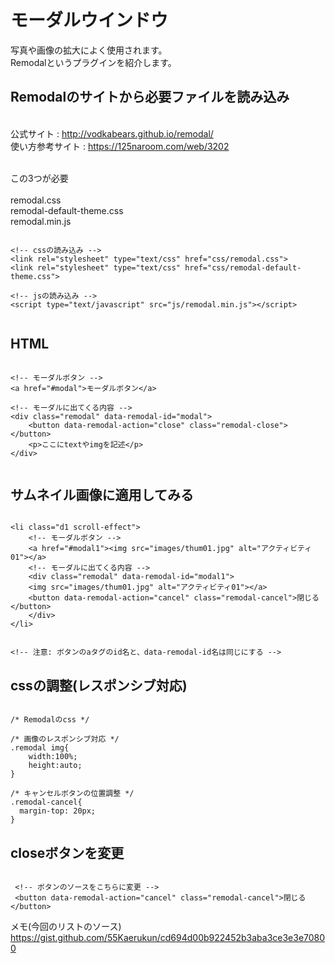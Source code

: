 # モーダルウインドウ
写真や画像の拡大によく使用されます。<br>
Remodalというプラグインを紹介します。  

## Remodalのサイトから必要ファイルを読み込み
<br>公式サイト : http://vodkabears.github.io/remodal/
<br>使い方参考サイト : https://125naroom.com/web/3202 

<br>この3つが必要<br>
<br>remodal.css
<br>remodal-default-theme.css
<br>remodal.min.js



```

<!-- cssの読み込み -->
<link rel="stylesheet" type="text/css" href="css/remodal.css">
<link rel="stylesheet" type="text/css" href="css/remodal-default-theme.css">

<!-- jsの読み込み -->
<script type="text/javascript" src="js/remodal.min.js"></script>


```



## HTML

```

<!-- モーダルボタン -->
<a href="#modal">モーダルボタン</a>
 
<!-- モーダルに出てくる内容 -->
<div class="remodal" data-remodal-id="modal">
	<button data-remodal-action="close" class="remodal-close"></button>
	<p>ここにtextやimgを記述</p>
</div>


```

## サムネイル画像に適用してみる

```

<li class="d1 scroll-effect">
    <!-- モーダルボタン -->
    <a href="#modal1"><img src="images/thum01.jpg" alt="アクティビティ01"></a>
    <!-- モーダルに出てくる内容 -->
    <div class="remodal" data-remodal-id="modal1">
	<img src="images/thum01.jpg" alt="アクティビティ01"></a>
	<button data-remodal-action="cancel" class="remodal-cancel">閉じる</button>
    </div>
</li>


<!-- 注意: ボタンのaタグのid名と、data-remodal-id名は同じにする -->

```


## cssの調整(レスポンシブ対応)

```

/* Remodalのcss */

/* 画像のレスポンシブ対応 */
.remodal img{
    width:100%;
    height:auto;
}

/* キャンセルボタンの位置調整 */
.remodal-cancel{
  margin-top: 20px;
}

```



## closeボタンを変更

```

 <!-- ボタンのソースをこちらに変更 -->
 <button data-remodal-action="cancel" class="remodal-cancel">閉じる</button>

```

メモ(今回のリストのソース)<br>
https://gist.github.com/55Kaerukun/cd694d00b922452b3aba3ce3e3e70800
